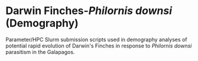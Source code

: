 # Darwin Finches-*Philornis downsi* (Demography)
Parameter/HPC Slurm submission scripts used in demography analyses of potential rapid evolution of Darwin's Finches in response to *Philornis downsi* parasitism in the Galapagos.
